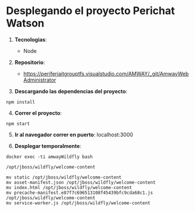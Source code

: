 
# Desplegando el proyecto  Perichat Watson



1. __Tecnologias__: 
     * Node
     


2. __Repositorio__: 
     * https://periferiaitgrouptfs.visualstudio.com/AMWAY/_git/AmwayWebAdministrator

3.  __Descargando las dependencias del proyecto__:  
~~~~
npm install
~~~~


4.  __Correr el proyecto__:  
~~~~
npm start 
~~~~

5. __Ir al navegador correr en puerto__: localhost:3000

6. __Desplegar temporalmente__:

~~~~
docker exec -ti amwayWildfly bash

/opt/jboss/wildfly/welcome-content

mv static /opt/jboss/wildfly/welcome-content
mv asset-manifest.json /opt/jboss/wildfly/welcome-content
mv index.html /opt/jboss/wildfly/welcome-content
mv precache-manifest.e87f7c696513108f45439bfc9cda68c1.js /opt/jboss/wildfly/welcome-content
mv service-worker.js /opt/jboss/wildfly/welcome-content
~~~~

